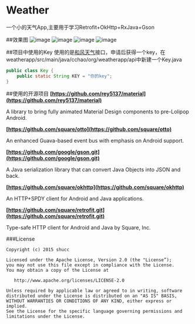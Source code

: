 # Weather
一个小的天气App,主要用于学习Retrofit+OkHttp+RxJava+Gson

##效果图
![image](https://github.com/shucc/Weather/blob/master/demoImages/one.png)
![image](https://github.com/shucc/Weather/blob/master/demoImages/two.png)
![image](https://github.com/shucc/Weather/blob/master/demoImages/three.png)
![image](https://github.com/shucc/Weather/blob/master/demoImages/four.png)

##项目中使用的Key
使用的是[和风天气](http://www.heweather.com/)接口，申请后获得一个key，在weatherapp/src/main/java/cchao/org/weatherapp/api中新建一个Key.java

```java
public class Key {
    public static String KEY = "你的key";
}
```

##使用的开源项目
**[https://github.com/rey5137/material](https://github.com/rey5137/material)**

A library to bring fully animated Material Design components to pre-Lolipop Android.

**[https://github.com/square/otto](https://github.com/square/otto)**

An enhanced Guava-based event bus with emphasis on Android support.

**[https://github.com/google/gson.git](https://github.com/google/gson.git)**

A Java serialization library that can convert Java Objects into JSON and back.

**[https://github.com/square/okhttp](https://github.com/square/okhttp)**

An HTTP+SPDY client for Android and Java applications.

**[https://github.com/square/retrofit.git](https://github.com/square/retrofit.git)**

Type-safe HTTP client for Android and Java by Square, Inc.

###License

```
Copyright (c) 2015 shucc

Licensed under the Apache License, Version 2.0 (the "License”);
you may not use this file except in compliance with the License.
You may obtain a copy of the License at
   
   http://www.apache.org/licenses/LICENSE-2.0

Unless required by applicable law or agreed to in writing, software
distributed under the License is distributed on an "AS IS" BASIS,
WITHOUT WARRANTIES OR CONDITIONS OF ANY KIND, either express or implied.
See the License for the specific language governing permissions and
limitations under the License.
```